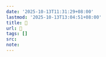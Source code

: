 ```yaml
---
date: '2025-10-13T11:31:29+08:00'
lastmod: '2025-10-13T13:04:51+08:00'
title: 󰩨
url: 󰩨
tags: []
src:
note:
---
```

